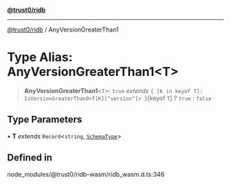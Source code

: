 [**@trust0/ridb**](../README.md)

***

[@trust0/ridb](../README.md) / AnyVersionGreaterThan1

# Type Alias: AnyVersionGreaterThan1\<T\>

> **AnyVersionGreaterThan1**\<`T`\>: `true` *extends* `{ [K in keyof T]: IsVersionGreaterThan0<T[K]["version"]> }`\[keyof `T`\] ? `true` : `false`

## Type Parameters

• **T** *extends* `Record`\<`string`, [`SchemaType`](SchemaType.md)\>

## Defined in

node\_modules/@trust0/ridb-wasm/ridb\_wasm.d.ts:346
